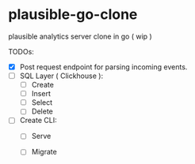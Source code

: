# plausible-go-clone
plausible analytics server clone in go ( wip )

TODOs:

- [X] Post request endpoint for parsing incoming events. 
- [ ] SQL Layer ( Clickhouse ):
    - [ ] Create
    - [ ] Insert
    - [ ] Select
    - [ ] Delete
    
- [ ] Create CLI:
    - [ ] Serve 
    - [ ] Migrate
    
